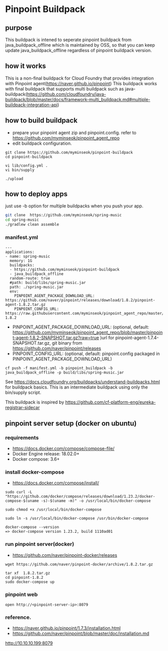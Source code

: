 # Pinpoint Buildpack 
## purpose
This buildpack is intened to seperate pinpoint buildpack from java_buildpack_offline which is maintained by OSS, so that you can keep update java_buildpack_offline regardless of pinpoint buildpack version.

## how it works
This is a non-final buildpack for Cloud Foundry that provides integration with Pinpoint agent(https://naver.github.io/pinpoint)
This buildpack works with final buildpack that supports multi buildpack such as java-buildpack(https://github.com/cloudfoundry/java-buildpack/blob/master/docs/framework-multi_buildpack.md#multiple-buildpack-integration-api)


## how to build buildpack
- prepare your pinpoint agent zip and pinpoint.config. refer to https://github.com/myminseok/pinpoint_agent_repo
- edit buildpack configuration.
```
git clone https://github.com/myminseok/pinpoint-buildpack
cd pinpoint-buildpack

vi lib/config.yml . 
vi bin/supply

./upload

```

## how to deploy apps


just use -b option for multiple buildpacks when you push your app.

```sh
git clone  https://github.com/myminseok/spring-music
cd spring-music
./gradlew clean assemble
```

### manifest.yml

```
---
applications:
- name: spring-music
  memory: 1G
  buildpacks:
  - https://github.com/myminseok/pinpoint-buildpack
  - java_buildpack_offline
  random-route: true
  #path: build/libs/spring-music.jar
  path: ./spring-music.jar
  env:
    PINPOINT_AGENT_PACKAGE_DOWNLOAD_URL: https://github.com/naver/pinpoint/releases/download/1.8.2/pinpoint-agent-1.8.2.tar.gz
    PINPOINT_CONFIG_URL: https://raw.githubusercontent.com/myminseok/pinpoint_agent_repo/master/pinpoint.config-1.8.2
```
- PINPOINT_AGENT_PACKAGE_DOWNLOAD_URL: (optional, default: https://github.com/myminseok/pinpoint_agent_repo/blob/master/pinpoint-agent-1.8.2-SNAPSHOT.tar.gz?raw=true )url for pinpoint-agent-1.7.4-SNAPSHOT.tar.gz, git binary from https://github.com/naver/pinpoint/releases
- PINPOINT_CONFIG_URL: (optional, default: pinpoint.config packaged in PINPOINT_AGENT_PACKAGE_DOWNLOAD_URL)

```
cf push -f manifest.yml -b pinpoint_buildpack -b java_buildpack_offline -p build/libs/spring-music.jar
```

See https://docs.cloudfoundry.org/buildpacks/understand-buildpacks.html for buildpack basics. This is an 
intermediate buildpack using only the bin/supply script.

This buildpack is inspired by https://github.com/cf-platform-eng/eureka-registrar-sidecar



## pinpoint server setup (docker on ubuntu)

### requirements
- https://docs.docker.com/compose/compose-file/
- Docker Engine release: 18.02.0+
- Docker compose: 3.6+

### install docker-compose
- https://docs.docker.com/compose/install/
```
sudo curl -L "https://github.com/docker/compose/releases/download/1.23.2/docker-compose-$(uname -s)-$(uname -m)" -o /usr/local/bin/docker-compose

sudo chmod +x /usr/local/bin/docker-compose

sudo ln -s /usr/local/bin/docker-compose /usr/bin/docker-compose

docker-compose --version
=> docker-compose version 1.23.2, build 1110ad01

```

### run pinpoint server(docker)
- https://github.com/naver/pinpoint-docker/releases
```
wget https://github.com/naver/pinpoint-docker/archive/1.8.2.tar.gz

tar xf  1.8.2.tar.gz
cd pinpoint-1.8.2
sudo docker-compose up

```

###  pinpoint web
```
open http://<pinpoint-server-ip>:8079
```  
  
###  reference.
- https://naver.github.io/pinpoint/1.7.3/installation.html
- https://github.com/naver/pinpoint/blob/master/doc/installation.md




http://10.10.10.199:8079

